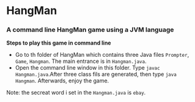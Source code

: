 # HangMan
### A command line HangMan game using a JVM language<br>
**Steps to play this game in command line**<br>
* Go to th folder of HangMan which contains three Java files `Prompter`, `Game`, `Hangman`. The main entrance is in `Hangman.java`.
* Open the command line window in this folder. Type `javac Hangman.java`.After three class fils are generated, then type `java Hangman`. Afterwards, enjoy the game.

Note: the secreat word i set in the `Hangman.java` is `ebay`.
